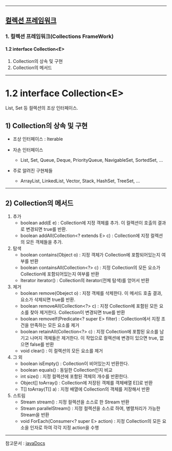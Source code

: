 
---

## <a href = "https://github.com/ttasjwi/CodeSquad-Cocoa2021/tree/master/Note/Collection%20Framework" target="_blank">컬렉션 프레임워크</a>

### 1. 컬렉션 프레임워크(Collections FrameWork)

#### 1.2 interface Collection\<E>

1) Collection<E>의 상속 및 구현
2) Collection<E>의 메서드

---

# 1.2 interface Collection\<E>

List, Set 등 컬렉션의 조상 인터페이스.

## 1) Collection<E>의 상속 및 구현
- 조상 인터페이스 : Iterable<E>
- 자손 인터페이스 
  - List<E>, Set<E>, Queue<E>, Deque<E>, PriorityQueue<E>, NavigableSet<E>, SortedSet<E>, ...

- 주로 알려진 구현체들
  - ArrayList<E>, LinkedList<E>, Vector<E>, Stack<E>, HashSet<E>, TreeSet<E>,  ...

---

## 2) Collection<E>의 메서드  
1. 추가
   - boolean add(E e) : Collection에 지정 객체를 추가. 이 컬렉션이 호출의 결과로 변경되면 true를 반환.
   - boolean addAll(Collection<? extends E> c) : Collection에 지정 컬렉션의 모든 객체들을 추가.
2. 탐색 
   - boolean contains(Object o) : 지정 객체가 Collection에 포함되어있는지 여부를 반환
   - boolean containsAll(Collection<?> c) : 지정 Collection의 모든 요소가 Collection에 포함되어있는지 여부를 반환 
   - Iterator<E> iterator() : Collection의 iterator(전체 탐색)를 얻어서 반환
3. 제거
   - boolean remove(Obeject o) : 지정 객체를 삭제한다. 이 메서드 호출 결과, 요소가 삭제되면 true를 반환.
   - boolean removeAll(Collection<?> c) : 지정 Collection에 포함된 모든 요소를 찾아 제거한다. Collection이 변경되면 true를 반환 
   - boolean removeIf(Predicate<? super E> filter) : Collection에서 지정 조건을 만족하는 모든 요소를 제거
   - boolean retainAll(Collection<?> c) : 지정 Collection에 포함된 요소를 남기고 나머지 객체들은 제거한다. 이 작업으로 컬렉션에 변경이 있으면 true, 없으면 false를 반환
   - void clear() : 이 컬렉션의 모든 요소를 제거
4. 그 외
   - boolean isEmpty() : Collection이 비어있는지 반환한다.
   - boolean equals() : 동일한 Collection인지 비교
   - int size() : 지정 컬렉션에 포함된 객체의 개수를 반환한다.
   - Object[] toArray() : Collection에 저장된 객체를 객체배열 E[]로 반환
   - T[] toArray(T[] a) : 지정 배열에 Collection의 객체를 저장해서 반환
5. 스트림
   - Stream<E> stream() : 지정 컬렉션을 소스로 한 Stream 반환
   - Stream<E> parallelStream() : 지정 컬렉션을 소스로 하여, 병렬처리가 가능한 Stream을 반환
   - void ForEach(Consumer<? super E> action) : 지정 Collection의 모든 요소을 인자로 하여 각각 지정 action을 수행

---

참고문서 : <a href="https://docs.oracle.com/en/java/javase/11/docs/api/java.base/java/util/List.html" target="_blank">javaDocs</a>